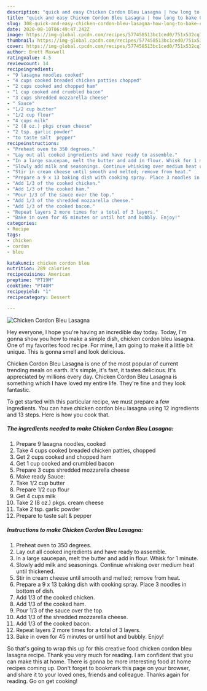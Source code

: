 ```yaml
---
description: "quick and easy Chicken Cordon Bleu Lasagna | how long to bake Chicken Cordon Bleu Lasagna"
title: "quick and easy Chicken Cordon Bleu Lasagna | how long to bake Chicken Cordon Bleu Lasagna"
slug: 308-quick-and-easy-chicken-cordon-bleu-lasagna-how-long-to-bake-chicken-cordon-bleu-lasagna
date: 2020-08-10T06:49:47.242Z
image: https://img-global.cpcdn.com/recipes/577458513bc1ced0/751x532cq70/chicken-cordon-bleu-lasagna-recipe-main-photo.jpg
thumbnail: https://img-global.cpcdn.com/recipes/577458513bc1ced0/751x532cq70/chicken-cordon-bleu-lasagna-recipe-main-photo.jpg
cover: https://img-global.cpcdn.com/recipes/577458513bc1ced0/751x532cq70/chicken-cordon-bleu-lasagna-recipe-main-photo.jpg
author: Brett Maxwell
ratingvalue: 4.5
reviewcount: 14
recipeingredient:
- "9 lasagna noodles cooked"
- "4 cups cooked breaded chicken patties chopped"
- "2 cups cooked and chopped ham"
- "1 cup cooked and crumbled bacon"
- "3 cups shredded mozzarella cheese"
- " Sauce"
- "1/2 cup butter"
- "1/2 cup flour"
- "4 cups milk"
- "2 (8 oz.) pkgs cream cheese"
- "2 tsp. garlic powder"
- "to taste salt  pepper"
recipeinstructions:
- "Preheat oven to 350 degrees."
- "Lay out all cooked ingredients and have ready to assemble."
- "In a large saucepan, melt the butter and add in flour. Whisk for 1 minute."
- "Slowly add milk and seasonings. Continue whisking over medium heat until thickened."
- "Stir in cream cheese until smooth and melted; remove from heat."
- "Prepare a 9 x 13 baking dish with cooking spray. Place 3 noodles in bottom of dish."
- "Add 1/3 of the cooked chicken."
- "Add 1/3 of the cooked ham."
- "Pour 1/3 of the sauce over the top."
- "Add 1/3 of the shredded mozzarella cheese."
- "Add 1/3 of the cooked bacon."
- "Repeat layers 2 more times for a total of 3 layers."
- "Bake in oven for 45 minutes or until hot and bubbly. Enjoy!"
categories:
- Recipe
tags:
- chicken
- cordon
- bleu

katakunci: chicken cordon bleu 
nutrition: 289 calories
recipecuisine: American
preptime: "PT19M"
cooktime: "PT40M"
recipeyield: "1"
recipecategory: Dessert

---
```



![Chicken Cordon Bleu Lasagna](https://img-global.cpcdn.com/recipes/577458513bc1ced0/751x532cq70/chicken-cordon-bleu-lasagna-recipe-main-photo.jpg)

Hey everyone, I hope you're having an incredible day today. Today, I'm gonna show you how to make a simple dish, chicken cordon bleu lasagna. One of my favorites food recipe. For mine, I am going to make it a little bit unique. This is gonna smell and look delicious.



Chicken Cordon Bleu Lasagna is one of the most popular of current trending meals on earth. It's simple, it's fast, it tastes delicious. It's appreciated by millions every day. Chicken Cordon Bleu Lasagna is something which I have loved my entire life. They're fine and they look fantastic.


To get started with this particular recipe, we must prepare a few ingredients. You can have chicken cordon bleu lasagna using 12 ingredients and 13 steps. Here is how you cook that.

<!--inarticleads1-->

##### The ingredients needed to make Chicken Cordon Bleu Lasagna:

1. Prepare 9 lasagna noodles, cooked
1. Take 4 cups cooked breaded chicken patties, chopped
1. Get 2 cups cooked and chopped ham
1. Get 1 cup cooked and crumbled bacon
1. Prepare 3 cups shredded mozzarella cheese
1. Make ready  Sauce:
1. Take 1/2 cup butter
1. Prepare 1/2 cup flour
1. Get 4 cups milk
1. Take 2 (8 oz.) pkgs. cream cheese
1. Take 2 tsp. garlic powder
1. Prepare to taste salt &amp; pepper




<!--inarticleads2-->

##### Instructions to make Chicken Cordon Bleu Lasagna:

1. Preheat oven to 350 degrees.
1. Lay out all cooked ingredients and have ready to assemble.
1. In a large saucepan, melt the butter and add in flour. Whisk for 1 minute.
1. Slowly add milk and seasonings. Continue whisking over medium heat until thickened.
1. Stir in cream cheese until smooth and melted; remove from heat.
1. Prepare a 9 x 13 baking dish with cooking spray. Place 3 noodles in bottom of dish.
1. Add 1/3 of the cooked chicken.
1. Add 1/3 of the cooked ham.
1. Pour 1/3 of the sauce over the top.
1. Add 1/3 of the shredded mozzarella cheese.
1. Add 1/3 of the cooked bacon.
1. Repeat layers 2 more times for a total of 3 layers.
1. Bake in oven for 45 minutes or until hot and bubbly. Enjoy!




So that's going to wrap this up for this creative food chicken cordon bleu lasagna recipe. Thank you very much for reading. I am confident that you can make this at home. There is gonna be more interesting food at home recipes coming up. Don't forget to bookmark this page on your browser, and share it to your loved ones, friends and colleague. Thanks again for reading. Go on get cooking!
